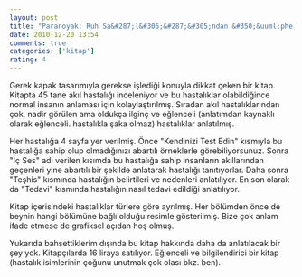 ```yaml
---
layout: post
title: "Paranoyak: Ruh Sa&#287;l&#305;&#287;&#305;ndan &#350;&uuml;phe Duyanlar&#305;n El Kitab&#305;"
date: 2010-12-20 13:54
comments: true
categories: ['kitap']
rating: 4
---
```

<script src="http://www.idefix.com/ncsi/productinfo.js" type="text/javascript"></script> <script type="text/javascript">// < ![CDATA[
_getProduct('D6YVE6N8M1SPL8CR3Y3J','81355','http:\/\/www.idefix.com')
// ]]></script>
Gerek kapak tasarımıyla gerekse işlediği konuyla dikkat çeken bir kitap. Kitapta 45 tane akıl hastalığı inceleniyor ve bu hastalıklar olabildiğince normal insanın anlaması için kolaylaştırılmış. Sıradan akıl hastalıklarından çok, nadir görülen ama oldukça ilginç ve eğlenceli (anlatımdan kaynaklı olarak eğlenceli. hastalıkla şaka olmaz) hastalıklar anlatılmış.

Her hastalığa 4 sayfa yer verilmiş. Önce "Kendinizi Test Edin" kısmıyla bu hastalığa sahip olup olmadığınızı abartılı örneklerle görebiliyorsunuz. Sonra "İç Ses" adı verilen kısımda bu hastalığa sahip insanların akıllarından geçenleri yine abartılı bir şekilde anlatarak hastalığı tanıtıyorlar. Daha sonra "Teşhis" kısmında hastalığın belirtileri ve nedenleri anlatılıyor. En son olarak da "Tedavi" kısmında hastalığın nasıl tedavi edildiği anlatılıyor.

Kitap içerisindeki hastalıklar türlere göre ayrılmış. Her bölümden önce de beynin hangi bölümüne bağlı olduğu resimle gösterilmiş. Bize çok anlam ifade etmese de grafiksel açıdan hoş olmuş.

Yukarıda bahsettiklerim dışında bu kitap hakkında daha da anlatılacak bir şey yok. Kitapçılarda 16 liraya satılıyor. Eğlenceli ve bilgilendirici bir kitap (hastalık isimlerinin çoğunu unutmak çok olası bkz. ben).
